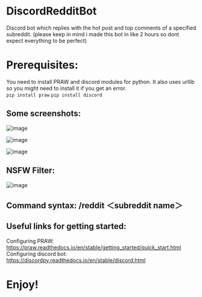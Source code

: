 # DiscordRedditBot
Discord bot which replies with the hot post and top comments of a specified subreddit.
(please keep in mind i made this bot in like 2 hours so dont expect everything to be perfect)

# Prerequisites:
You need to install PRAW and discord modules for python. It also uses urllib so you might need to install it if you get an error. <br>
`pip install praw`
`pip install discord`

## Some screenshots:
![image](https://github.com/DevBoiAgru/DiscordRedditBot/assets/79085233/a50e4deb-b4dc-41ab-9159-adf0a3cb3577)

![image](https://github.com/DevBoiAgru/DiscordRedditBot/assets/79085233/891f3a5f-6373-4cff-9242-78fa7aec00d6)

![image](https://github.com/DevBoiAgru/DiscordRedditBot/assets/79085233/70dac19c-be2c-44cf-bbe1-3eb5a43d655d)

## NSFW Filter:
![image](https://github.com/DevBoiAgru/DiscordRedditBot/assets/79085233/02138433-6065-4cca-8d40-acfdc290c0b2)



## Command syntax: /reddit ＜subreddit name＞

## Useful links for getting started:
Configuring PRAW: https://praw.readthedocs.io/en/stable/getting_started/quick_start.html <br>
Configuring discord bot: https://discordpy.readthedocs.io/en/stable/discord.html

# Enjoy!
